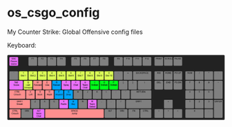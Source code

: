 # os_csgo_config

My Counter Strike: Global Offensive config files

Keyboard:

![keyboard](keyboard-layout.jpg)

